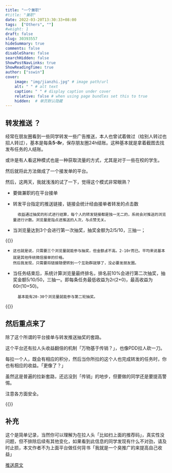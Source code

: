 ```yaml
---
title: "一个兼职"
#title: "兼职"
date: 2022-03-20T13:30:33+08:00
tags:  ["Others", ""]
#weight: 1
draft: false
slug: 30393557
hideSummary: true
comments: false
disableShare: false
searchHidden: false
ShowPostNavLinks: true
ShowReadingTime: true
author: ["sswin"]
cover:
    image: "img/jianzhi.jpg" # image path/url
    alt: " " # alt text
    caption: " " # display caption under cover
    relative: false # when using page bundles set this to true
    hidden:  # 单页默认隐藏
---
```


## 转发推送 ？

经常在朋友圈看到一些同学转发一些广告推送，本人也曾试着做过（给别人转过也招人转过），基本是每条**5-8r**，保存朋友圈24h结账。这种基本就是拿着截图去找发布任务的人结账。

或许是有人看这种模式也是一种获取流量的方式，尤其是对于一些在校的学生。

然后就将此方法做成了一个接发单的平台。

然后，这两天，我就浅浅的试了一下，觉得这个模式非常眼熟？



- 要做兼职的在平台接单

- 转发平台指定的推送链接，链接会统计经由接单者转发的点击数

  ```
    收益通过抽奖的形式进行结算，每个人的转发链接都是独一无二的，系统会对推送的浏览量进行计数。浏览量是指点进推送的人次，与点赞无关。
  ```

-  当浏览量达到3个会进行第一次抽奖，抽奖金额为2/5/10，三抽一；

  {{<img2 src="IMG_3752.PNG" title="抽奖界面-第一轮抽奖">}}

  - ```
    这也就是说，只需要三个浏览量就能参与抽奖，但金额💰不高。2-10r而已。平均来说基本就是其他传统微信接单的价格。
    然后我发现，只需要将链接随便转到一个互助群就够了，没必要发朋友圈。
    ```

- 当任务结束后，系统计算浏览量最终排名，排名前10%会进行第二次抽奖，抽奖金额5/10/50，三抽一。即每条任务最低收益为2r(2+0)，最高收益为60r(10+50)。

  ```
    基本能有20-30个浏览量就能参与第二轮抽奖。
  ```

{{<img2 src="IMG_3793.PNG" title="抽奖界面-第二轮抽奖">}}

## 然后重点来了

除了这个所谓的平台接单与转发推送抽奖的套路。

这个平台还有拉人头收益翻倍的机制「万物基于传销？」，也像PDD拉人砍一刀。

每拉一个人，既会有相应的积分，然后当你所拉的这个人也完成转发的任务时，你也有相应的收益。「更像了？」

虽然这是普遍的拉新套路，还远没到「传销」的地步，但要做的同学还是要提高警惕。

注意各方面安全。

{{<img2 src="IMG_3792.PNG" title="扫码查看详情">}}



## 补充

这个是简单记录，当然你可以理解为在拉人头「比如扫上面的推荐码」，真实性没问题，但不排除后续有其他变化，如果看到此信息的同学发现有什么不对劲，请及时止损，本文作者不为上面平台做任何背书「我就是一个臭推广的来提高自己收益」



[推送原文](https://mp.weixin.qq.com/s/uDGD3qk-i142K-GVGw8eRg)
